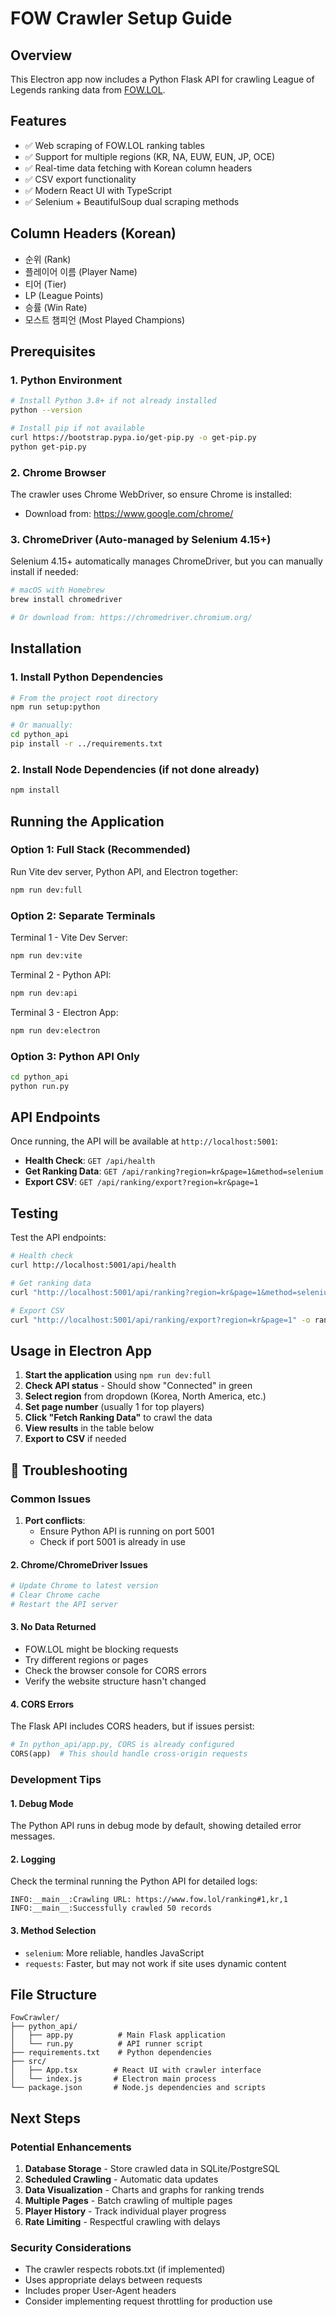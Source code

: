 # FOW Crawler Setup Guide

## Overview
This Electron app now includes a Python Flask API for crawling League of Legends ranking data from [FOW.LOL](https://www.fow.lol/ranking#1,kr,1).

## Features
- ✅ Web scraping of FOW.LOL ranking tables
- ✅ Support for multiple regions (KR, NA, EUW, EUN, JP, OCE)
- ✅ Real-time data fetching with Korean column headers
- ✅ CSV export functionality
- ✅ Modern React UI with TypeScript
- ✅ Selenium + BeautifulSoup dual scraping methods

## Column Headers (Korean)
- 순위 (Rank)
- 플레이어 이름 (Player Name)
- 티어 (Tier)
- LP (League Points)
- 승률 (Win Rate)
- 모스트 챔피언 (Most Played Champions)

## Prerequisites

### 1. Python Environment
```bash
# Install Python 3.8+ if not already installed
python --version

# Install pip if not available
curl https://bootstrap.pypa.io/get-pip.py -o get-pip.py
python get-pip.py
```

### 2. Chrome Browser
The crawler uses Chrome WebDriver, so ensure Chrome is installed:
- Download from: https://www.google.com/chrome/

### 3. ChromeDriver (Auto-managed by Selenium 4.15+)
Selenium 4.15+ automatically manages ChromeDriver, but you can manually install if needed:
```bash
# macOS with Homebrew
brew install chromedriver

# Or download from: https://chromedriver.chromium.org/
```

## Installation

### 1. Install Python Dependencies
```bash
# From the project root directory
npm run setup:python

# Or manually:
cd python_api
pip install -r ../requirements.txt
```

### 2. Install Node Dependencies (if not done already)
```bash
npm install
```

## Running the Application

### Option 1: Full Stack (Recommended)
Run Vite dev server, Python API, and Electron together:
```bash
npm run dev:full
```

### Option 2: Separate Terminals
Terminal 1 - Vite Dev Server:
```bash
npm run dev:vite
```

Terminal 2 - Python API:
```bash
npm run dev:api
```

Terminal 3 - Electron App:
```bash
npm run dev:electron
```

### Option 3: Python API Only
```bash
cd python_api
python run.py
```

## API Endpoints

Once running, the API will be available at `http://localhost:5001`:

- **Health Check**: `GET /api/health`
- **Get Ranking Data**: `GET /api/ranking?region=kr&page=1&method=selenium`
- **Export CSV**: `GET /api/ranking/export?region=kr&page=1`

## Testing

Test the API endpoints:

```bash
# Health check
curl http://localhost:5001/api/health

# Get ranking data
curl "http://localhost:5001/api/ranking?region=kr&page=1&method=selenium"

# Export CSV
curl "http://localhost:5001/api/ranking/export?region=kr&page=1" -o ranking.csv
```

## Usage in Electron App

1. **Start the application** using `npm run dev:full`
2. **Check API status** - Should show "Connected" in green
3. **Select region** from dropdown (Korea, North America, etc.)
4. **Set page number** (usually 1 for top players)
5. **Click "Fetch Ranking Data"** to crawl the data
6. **View results** in the table below
7. **Export to CSV** if needed

## 🔧 Troubleshooting

### Common Issues

1. **Port conflicts**:
   - Ensure Python API is running on port 5001
   - Check if port 5001 is already in use

#### 2. Chrome/ChromeDriver Issues
```bash
# Update Chrome to latest version
# Clear Chrome cache
# Restart the API server
```

#### 3. No Data Returned
- FOW.LOL might be blocking requests
- Try different regions or pages
- Check the browser console for CORS errors
- Verify the website structure hasn't changed

#### 4. CORS Errors
The Flask API includes CORS headers, but if issues persist:
```python
# In python_api/app.py, CORS is already configured
CORS(app)  # This should handle cross-origin requests
```

### Development Tips

#### 1. Debug Mode
The Python API runs in debug mode by default, showing detailed error messages.

#### 2. Logging
Check the terminal running the Python API for detailed logs:
```
INFO:__main__:Crawling URL: https://www.fow.lol/ranking#1,kr,1
INFO:__main__:Successfully crawled 50 records
```

#### 3. Method Selection
- `selenium`: More reliable, handles JavaScript
- `requests`: Faster, but may not work if site uses dynamic content

## File Structure
```
FowCrawler/
├── python_api/
│   ├── app.py          # Main Flask application
│   └── run.py          # API runner script
├── requirements.txt    # Python dependencies
├── src/
│   ├── App.tsx        # React UI with crawler interface
│   └── index.js       # Electron main process
└── package.json       # Node.js dependencies and scripts
```

## Next Steps

### Potential Enhancements
1. **Database Storage** - Store crawled data in SQLite/PostgreSQL
2. **Scheduled Crawling** - Automatic data updates
3. **Data Visualization** - Charts and graphs for ranking trends
4. **Multiple Pages** - Batch crawling of multiple pages
5. **Player History** - Track individual player progress
6. **Rate Limiting** - Respectful crawling with delays

### Security Considerations
- The crawler respects robots.txt (if implemented)
- Uses appropriate delays between requests
- Includes proper User-Agent headers
- Consider implementing request throttling for production use 